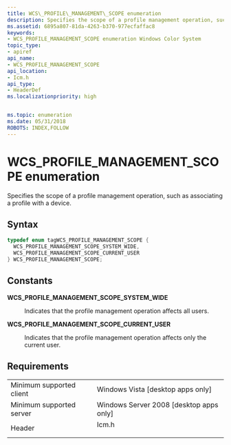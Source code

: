 ```yaml
---
title: WCS\_PROFILE\_MANAGEMENT\_SCOPE enumeration
description: Specifies the scope of a profile management operation, such as associating a profile with a device.
ms.assetid: 6895a807-81da-4263-b370-977ecfaffac8
keywords:
- WCS_PROFILE_MANAGEMENT_SCOPE enumeration Windows Color System
topic_type:
- apiref
api_name:
- WCS_PROFILE_MANAGEMENT_SCOPE
api_location:
- Icm.h
api_type:
- HeaderDef
ms.localizationpriority: high


ms.topic: enumeration
ms.date: 05/31/2018
ROBOTS: INDEX,FOLLOW
---
```


# WCS\_PROFILE\_MANAGEMENT\_SCOPE enumeration

Specifies the scope of a profile management operation, such as associating a profile with a device.

## Syntax


```C++
typedef enum tagWCS_PROFILE_MANAGEMENT_SCOPE { 
  WCS_PROFILE_MANAGEMENT_SCOPE_SYSTEM_WIDE,
  WCS_PROFILE_MANAGEMENT_SCOPE_CURRENT_USER
} WCS_PROFILE_MANAGEMENT_SCOPE;
```



## Constants

<dl> <dt>

<span id="WCS_PROFILE_MANAGEMENT_SCOPE_SYSTEM_WIDE"></span><span id="wcs_profile_management_scope_system_wide"></span>**WCS\_PROFILE\_MANAGEMENT\_SCOPE\_SYSTEM\_WIDE**
</dt> <dd>

Indicates that the profile management operation affects all users.

</dd> <dt>

<span id="WCS_PROFILE_MANAGEMENT_SCOPE_CURRENT_USER"></span><span id="wcs_profile_management_scope_current_user"></span>**WCS\_PROFILE\_MANAGEMENT\_SCOPE\_CURRENT\_USER**
</dt> <dd>

Indicates that the profile management operation affects only the current user.

</dd> </dl>

## Requirements



|                                     |                                                                                  |
|-------------------------------------|----------------------------------------------------------------------------------|
| Minimum supported client<br/> | Windows Vista \[desktop apps only\]<br/>                                   |
| Minimum supported server<br/> | Windows Server 2008 \[desktop apps only\]<br/>                             |
| Header<br/>                   | <dl> <dt>Icm.h</dt> </dl> |



 

 





